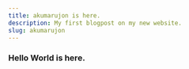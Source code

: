```yaml
---
title: akumarujon is here.
description: My first blogpost on my new website.
slug: akumarujon
---
```


### Hello World is here.